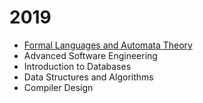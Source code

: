 # 2019

* [Formal Languages and Automata Theory](courses/flat)
* Advanced Software Engineering
* Introduction to Databases
* Data Structures and Algorithms
* Compiler Design

